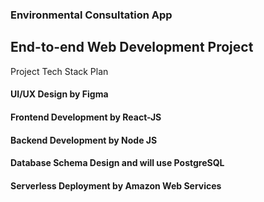 ### Environmental Consultation App

## End-to-end Web Development Project

Project Tech Stack Plan

#### UI/UX Design by Figma
#### Frontend Development by React-JS
#### Backend Development by Node JS
#### Database Schema Design and will use PostgreSQL 
#### Serverless Deployment by Amazon Web Services 